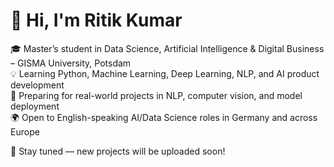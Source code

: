 # 👋 Hi, I'm Ritik Kumar

🎓 Master’s student in Data Science, Artificial Intelligence & Digital Business – GISMA University, Potsdam  
💡 Learning Python, Machine Learning, Deep Learning, NLP, and AI product development  
🚀 Preparing for real-world projects in NLP, computer vision, and model deployment  
🌍 Open to English-speaking AI/Data Science roles in Germany and across Europe

📌 Stay tuned — new projects will be uploaded soon!

